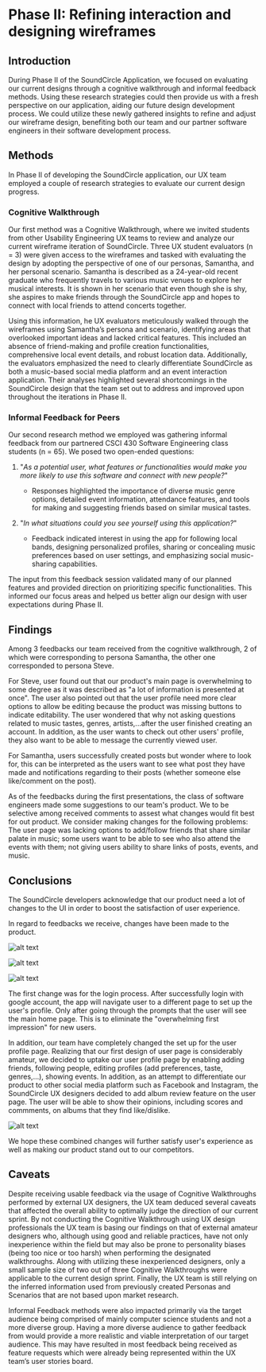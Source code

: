 # Phase II: Refining interaction and designing wireframes

## Introduction

During Phase II of the SoundCircle Application, we focused on evaluating our current designs through a cognitive walkthrough and informal feedback methods. Using these research strategies could then provide us with a fresh perspective on our application, aiding our future design development process. We could utilize these newly gathered insights to refine and adjust our wireframe design, benefiting both our team and our partner software engineers in their software development process.

## Methods

In Phase II of developing the SoundCircle application, our UX team employed a couple of research strategies to evaluate our current design progress.

### Cognitive Walkthrough
Our first method was a Cognitive Walkthrough, where we invited students from other Usability Engineering UX teams to review and analyze our current wireframe iteration of SoundCircle. Three UX student evaluators (n = 3) were given access to the wireframes and tasked with evaluating the design by adopting the perspective of one of our personas, Samantha, and her personal scenario. Samantha is described as a 24-year-old recent graduate who frequently travels to various music venues to explore her musical interests. It is shown in her scenario that even though she is shy, she aspires to make friends through the SoundCircle app and hopes to connect with local friends to attend concerts together.

Using this information, he UX evaluators meticulously walked through the wireframes using Samantha’s persona and scenario, identifying areas that overlooked important ideas and lacked critical features. This included an absence of friend-making and profile creation functionalities, comprehensive local event details, and robust location data. Additionally, the evaluators emphasized the need to clearly differentiate SoundCircle as both a music-based social media platform and an event interaction application. Their analyses highlighted several shortcomings in the SoundCircle design that the team set out to address and improved upon throughout the iterations in Phase II.

### Informal Feedback for Peers
Our second research method we employed was gathering informal feedback from our partnered CSCI 430 Software Engineering class students (n = 65). We posed two open-ended questions:
1. "_As a potential user, what features or functionalities would make you more likely to use this software and connect with new people?_"
   - Responses highlighted the importance of diverse music genre options, detailed event information, attendance features, and tools for making and suggesting friends based on similar musical tastes.
   
3. "_In what situations could you see yourself using this application?_"
   - Feedback indicated interest in using the app for following local bands, designing personalized profiles, sharing or concealing music preferences based on user settings, and emphasizing social music-sharing capabilities.

The input from this feedback session validated many of our planned features and provided direction on prioritizing specific functionalities. This informed our focus areas and helped us better align our design with user expectations during Phase II.

## Findings

Among 3 feedbacks our team received from the cognitive walkthrough, 2 of which were corresponding to persona Samantha, the other one corresponded to persona Steve.

For Steve, user found out that our product's main page is overwhelming to some degree as it was described as "a lot of information is presented at once". The user also pointed out that the user profile need more clear options to allow be editing because the product was missing buttons to indicate editability. The user wondered that why not asking questions related to music tastes, genres, artists,...after the user finished creating an account. In addition, as the user wants to check out other users' profile, they also want to be able to message the currently viewed user.

For Samantha, users successfully created posts but wonder where to look for, this can be interpreted as the users want to see what post they have made and notifications regarding to their posts (whether someone else like/comment on the post).

As of the feedbacks during the first presentations, the class of software engineers made some suggestions to our team's product. We to be selective among received comments to assest what changes would fit best for out product. We consider making changes for the following problems: The user page was lacking options to add/follow friends that share similar palate in music; some users want to be able to see who also attend the events with them; not giving users ability to share links of posts, events, and music.

## Conclusions

The SoundCircle developers acknowledge that our product need a lot of changes to the UI in order to boost the satisfaction of user experience.

In regard to feedbacks we receive, changes have been made to the product.

![alt text](<Log in Page.png>)

![alt text](<Prompt Page.png>)

![alt text](<Username Pic Setup.png>)


The first change was for the login process. After successfully login with google account, the app will navigate user to a different page to set up the user's profile. Only after going through the prompts that the user will see the main home page. This is to eliminate the "overwhelming first impression" for new users.

In addition, our team have completely changed the set up for the user profile page. Realizing that our first design of user page is considerably amateur, we decided to uptake our user profile page by enabling adding friends, following people, editing profiles (add preferences, taste, genres,...), showing events. In addition, as an attempt to differentiate our product to other social media platform such as Facebook and Instagram, the SoundCircle UX designers decided to add album review feature on the user page. The user will be able to show their opinions, including scores and commments, on albums that they find like/dislike.

![alt text](<User Profile Page.png>)

We hope these combined changes will further satisfy user's experience as well as making our product stand out to our competitors.


## Caveats

Despite receiving usable feedback via the usage of Cognitive Walkthroughs performed by external UX designers, the UX team deduced several caveats that affected the overall ability to optimally judge the direction of our current sprint. By not conducting the Cognitive Walkthrough using UX design professionals the UX team is basing our findings on that of external amateur designers who, although using good and reliable practices, have not only inexperience within the field but may also be prone to personality biases (being too nice or too harsh) when performing the designated walkthroughs. Along with utilizing these inexperienced designers, only a small sample size of two out of three Cognitive Walkthroughs were applicable to the current design sprint. Finally, the UX team is still relying on the inferred information used from previously created Personas and Scenarios that are not based upon market research.

Informal Feedback methods were also impacted primarily via the target audience being comprised of mainly computer science students and not a more diverse group. Having a more diverse audience to gather feedback from would provide a more realistic and viable interpretation of our target audience. This may have resulted in most feedback being received as feature requests which were already being represented within the UX team’s user stories board.
